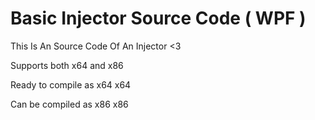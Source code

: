 # Basic Injector Source Code ( WPF )

This Is An Source Code Of An Injector <3

Supports both x64 and x86

Ready to compile as x64
  x64
  
Can be compiled as x86
  x86
  
